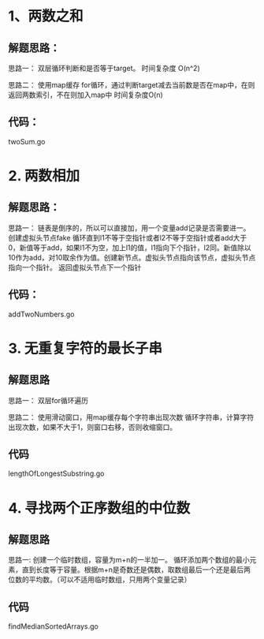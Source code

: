 # 1、两数之和
## 解题思路：
思路一：
双层循环判断和是否等于target。
时间复杂度 O(n^2)

思路二：
使用map缓存
for循环，通过判断target减去当前数是否在map中，在则返回两数索引，不在则加入map中
时间复杂度O(n)

## 代码：
twoSum.go

# 2. 两数相加
## 解题思路：
思路一：
链表是倒序的，所以可以直接加，用一个变量add记录是否需要进一。创建虚拟头节点fake
循环直到l1不等于空指针或者l2不等于空指针或者add大于0，新值等于add，如果l1不为空，加上l1的值，l1指向下个指针，l2同。新值除以10作为add，对10取余作为值。创建新节点。虚拟头节点指向该节点，虚拟头节点指向一个指针。
返回虚拟头节点下一个指针

## 代码：
addTwoNumbers.go

# 3. 无重复字符的最长子串
## 解题思路
思路一：
双层for循环遍历

思路二：
使用滑动窗口，用map缓存每个字符串出现次数
循环字符串，计算字符出现次数，如果不大于1，则窗口右移，否则收缩窗口。

## 代码
lengthOfLongestSubstring.go

# 4. 寻找两个正序数组的中位数
## 解题思路
思路一:
创建一个临时数组，容量为m+n的一半加一。
循环添加两个数组的最小元素，直到长度等于容量。根据m+n是奇数还是偶数，取数组最后一个还是最后两位数的平均数。（可以不适用临时数组，只用两个变量记录）

## 代码
findMedianSortedArrays.go